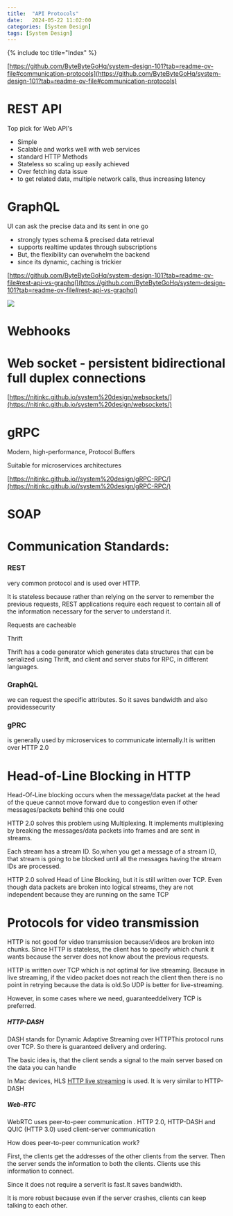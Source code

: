 ```yaml
---
title:  "API Protocols"
date:   2024-05-22 11:02:00
categories: [System Design]
tags: [System Design]
---
```


{% include toc title="Index" %}

[https://github.com/ByteByteGoHq/system-design-101?tab=readme-ov-file#communication-protocols](https://github.com/ByteByteGoHq/system-design-101?tab=readme-ov-file#communication-protocols)

# REST API

Top pick for Web API's

- Simple
- Scalable and works well with web services
- standard HTTP Methods
- Stateless so scaling up easily achieved
- Over fetching data issue
- to get related data, multiple network calls, thus increasing latency

# GraphQL

UI can ask the precise data and its sent in one go

- strongly types schema & precised data retrieval
- supports realtime updates through subscriptions
- But, the flexibility can overwhelm the backend
- since its dynamic, caching is trickier

[https://github.com/ByteByteGoHq/system-design-101?tab=readme-ov-file#rest-api-vs-graphql](https://github.com/ByteByteGoHq/system-design-101?tab=readme-ov-file#rest-api-vs-graphql)

![](https://www.youtube.com/watch?v=yWzKJPw_VzM)

# Webhooks

# Web socket - persistent bidirectional full duplex connections

[https://nitinkc.github.io/system%20design/websockets/](https://nitinkc.github.io/system%20design/websockets/)

# gRPC

Modern, high-performance, Protocol Buffers

Suitable for microservices architectures

[https://nitinkc.github.io//system%20design/gRPC-RPC/](https://nitinkc.github.io//system%20design/gRPC-RPC/)

# SOAP

# Communication Standards:

### REST

very common protocol and is used over HTTP.

It is stateless because rather than relying on the server to remember the
previous requests,
REST applications require each request to contain all of the information
necessary for the server to understand it.

Requests are cacheable

Thrift

Thrift has a code generator which generates data structures that can be
serialized using Thrift,
and client and server stubs for RPC, in different languages.

### GraphQL

we can request the specific attributes. So it saves bandwidth and also
providessecurity

### gPRC

is generally used by microservices to communicate internally.It is written over
HTTP 2.0

# Head-of-Line Blocking in HTTP

Head-Of-Line blocking occurs when the message/data packet at the head of the
queue cannot move forward due to congestion
even if other messages/packets behind this one could

HTTP 2.0 solves this problem using Multiplexing.
It implements multiplexing by breaking the messages/data packets into frames and
are sent in streams.

Each stream has a stream ID. So,when you get a message of a stream ID, that
stream is going to be blocked until all the
messages having the stream IDs are processed.

HTTP 2.0 solved Head of Line Blocking, but it is still written over TCP. Even
though data packets are broken into
logical streams, they are not independent because they are running on the same
TCP

# Protocols for video transmission

HTTP is not good for video transmission because:Videos are broken into chunks.
Since HTTP is stateless, the client has
to specify which chunk it wants because the server does not know about the
previous requests.

HTTP is written over TCP which is not optimal for live streaming. Because in
live streaming, if the video packet does
not reach the client then there is no point in retrying because the data is
old.So UDP is better for live-streaming.

However, in some cases where we need, guaranteeddelivery TCP is preferred.

##### HTTP-DASH

DASH stands for Dynamic Adaptive Streaming over HTTPThis protocol runs over TCP.
So there is guaranteed delivery and ordering.

The basic idea is, that the client sends a signal to the main server based on
the data you can handle

In Mac devices,
HLS [HTTP live streaming](https://www.cloudflare.com/learning/video/what-is-http-live-streaming/)
is used.
It is very similar to HTTP-DASH

##### Web-RTC

WebRTC uses peer-to-peer communication . HTTP 2.0, HTTP-DASH and QUIC (HTTP 3.0)
used client-server communication

How does peer-to-peer communication work?

First, the clients get the addresses of the other clients from the server.
Then the server sends the information to both the clients.
Clients use this information to connect.

Since it does not require a serverIt is fast.It saves bandwidth.

It is more robust because even if the server crashes, clients can keep talking
to each other.
